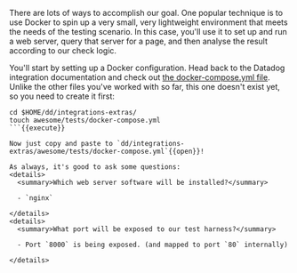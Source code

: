 There are lots of ways to accomplish our goal. One popular technique is to use Docker to spin up a very small, very lightweight environment that meets the needs of the testing scenario. In this case, you'll use it to set up and run a web server, query that server for a page, and then analyse the result according to our check logic.

You'll start by setting up a Docker configuration. Head back to the Datadog integration documentation and check out [the docker-compose.yml file](https://docs.datadoghq.com/developers/integrations/new_check_howto/#building-an-integration-test). Unlike the other files you've worked with so far, this one doesn't exist yet, so you need to create it first:
```
cd $HOME/dd/integrations-extras/
touch awesome/tests/docker-compose.yml
```{{execute}}

Now just copy and paste to `dd/integrations-extras/awesome/tests/docker-compose.yml`{{open}}!

As always, it's good to ask some questions:
<details>
  <summary>Which web server software will be installed?</summary>
  
  - `nginx`
  
</details>
<details>
  <summary>What port will be exposed to our test harness?</summary>
  
  - Port `8000` is being exposed. (and mapped to port `80` internally)
  
</details>
